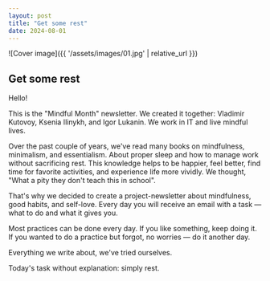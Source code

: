 ```yaml
---
layout: post
title: "Get some rest"
date: 2024-08-01
---
```


![Cover image]({{ '/assets/images/01.jpg' | relative_url }})

## Get some rest

Hello!

This is the "Mindful Month" newsletter. We created it together: Vladimir Kutovoy, Ksenia Ilinykh, and Igor Lukanin. We work in IT and live mindful lives.

Over the past couple of years, we've read many books on mindfulness, minimalism, and essentialism. About proper sleep and how to manage work without sacrificing rest. This knowledge helps to be happier, feel better, find time for favorite activities, and experience life more vividly. We thought, "What a pity they don't teach this in school".

That's why we decided to create a project-newsletter about mindfulness, good habits, and self-love. Every day you will receive an email with a task — what to do and what it gives you.

Most practices can be done every day. If you like something, keep doing it. If you wanted to do a practice but forgot, no worries — do it another day.

Everything we write about, we've tried ourselves.

Today's task without explanation: simply rest.